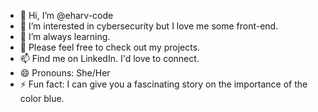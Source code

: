 - 👋 Hi, I’m @eharv-code
- 👀 I’m interested in cybersecurity but I love me some front-end.
- 🌱 I’m always learning.
- 💞️ Please feel free to check out my projects. 
- 📫 Find me on LinkedIn. I'd love to connect.
- 😄 Pronouns: She/Her 
- ⚡ Fun fact: I can give you a fascinating story on the importance of the color blue. 

<!---
eharv-code/eharv-code is a ✨ special ✨ repository because its `README.md` (this file) appears on your GitHub profile.
You can click the Preview link to take a look at your changes.
--->
